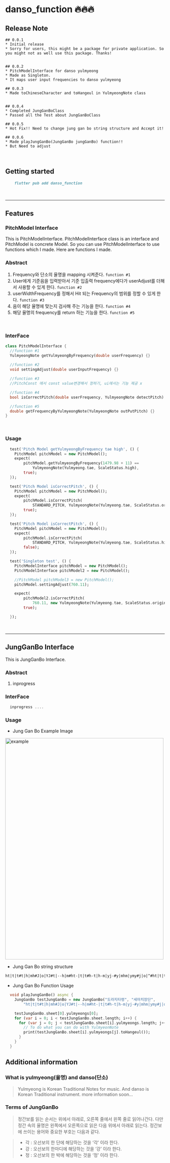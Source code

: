 # danso_function 🔥🔥🔥


## Release Note
```
## 0.0.1
* Initial release
* Sorry for users, this might be a package for private application. So you might not as well use this package. Thanks!


## 0.0.2
* PitchModelInterface for danso yulmyeong
* Made as Singleton.
* It maps user input frequencies to danso yulmyeong

## 0.0.3
* Made toChineseCharacter and toHangeul in YulmyeongNote class


## 0.0.4
* Completed JungGanBoClass
* Passed all the Test about JungGanBoClass

## 0.0.5
* Hot Fix!! Need to change jung gan bo string structure and Accept it!

## 0.0.6
* Made playJungGanBo(JungGanBo jungGanBo) function!!
* But Need to adjust
```
<br>

## Getting started
```markdown 
    flutter pub add danso_function
```
<br>

---

## Features

### PitchModel Interface

This is PitchModelInterface. PitchModelInterface class is an interface and PitchModel is concrete Model. So you can use PitchModelInterface to use functions which I made. Here are functions I made. 
<br>

### Abstract

1. Frequency와 단소의 율명을 mapping 시켜준다. `function #1`
2. User에게 기준음을 입력받아서 기준 입출력 frequency에다가 userAdjust를 더해서 사용할 수 있게 한다.  `function #2`
3. userWidthFrequency를 정해서 Hit 되는 Frequency의 범위를 정할 수 있게 한다. `function #3`
4. 음이 해당 율명에 맞는지 검사해 주는 기능을 한다. `function #4`
5. 해당 율명의 frequency를 return 하는 기능을 한다. `function #5`

<br>

### InterFace

```dart
class PitchModelInterface {
  //function #1
  YulmyeongNote getYulmyeongByFrequency(double userFrequency) {}
  
  //function #2
  void settingAdjust(double userInputFrequency) {}

  //function #3
  //PitchConst 에서 const value변경해서 정하기, ui에서는 기능 제공 x

  //function #4
  bool isCorrectPitch(double userFrequency, YulmyeongNote detectPitch) {}

  //function #5
  double getFrequencyByYulmyeongNote(YulmyeongNote outPutPitch) {}
}
```
<br>

### Usage

```dart
  test('Pitch Model getYulmyeongByFrequency tae high', () {
    PitchModel pitchModel = new PitchModel();
    expect(
        pitchModel.getYulmyeongByFrequency(1479.98 + 11) ==
            YulmyeongNote(Yulmyeong.tae, ScaleStatus.high),
        true);
  });

  test('Pitch Model isCorrectPitch', () {
    PitchModel pitchModel = new PitchModel();
    expect(
        pitchModel.isCorrectPitch(
            STANDARD_PITCH, YulmyeongNote(Yulmyeong.tae, ScaleStatus.origin)),
        true);
  });

  test('Pitch Model isCorrectPitch', () {
    PitchModel pitchModel = new PitchModel();
    expect(
        pitchModel.isCorrectPitch(
            STANDARD_PITCH, YulmyeongNote(Yulmyeong.tae, ScaleStatus.high)),
        false);
  });

  test('Singleton test', () {
    PitchModelInterface pitchModel = new PitchModel();
    PitchModelInterface pitchModel2 = new PitchModel();

    //PitchModel pitchModel3 = new PitchModel();
    pitchModel.settingAdjust(760.11);

    expect(
        pitchModel2.isCorrectPitch(
            760.11, new YulmyeongNote(Yulmyeong.tae, ScaleStatus.origin)),
        true);

  });
```
<br>

---

## JungGanBo Interface

This is JungGanBo Interface.


### Abstract

1. inprogress

### InterFace

```dart
  inprogress ....

```

### Usage

* Jung Gan Bo Example Image
<img src="./jgb_example" width="500px" height="700px" title="example"/>


* Jung Gan Bo string structure
```txt
ht|t|t#t|h|mh#J|o|YJ#t|--h|m#ht-|t|t#h-t|h-m|yj-#y|mhm|ymy#j|o|^#ht|t|t#t|--h|mh#J|o|YJ#t|--h|m#ht-|t|t#h-t|h-m|yj-#y|mhm|ymy#j|o|^#y-j|y-m|yj#y-j|y-m|yj|m|m|h#m|--h|mh#ht|t|t#t|h|mh#J|o|YJ#t|--h|m#ht-|t|t#h-t|h-m|yj-#y|mhm|ymy#j|o|^#
```
* Jung Gan Bo Function Usage
```dart
  void playJungGanBo() async {
    JungGanBo testJungGanBo = new JungGanBo("도라지타령", "세마치장단",
        "ht|t|t#t|h|mh#J|o|YJ#t|--h|m#ht-|t|t#h-t|h-m|yj-#y|mhm|ymy#j|o|^#ht|t|t#t|--h|mh#J|o|YJ#t|--h|m#ht-|t|t#h-t|h-m|yj-#y|mhm|ymy#j|o|^#y-j|y-m|yj#y-j|y-m|yj|m|m|h#m|--h|mh#ht|t|t#t|h|mh#J|o|YJ#t|--h|m#ht-|t|t#h-t|h-m|yj-#y|mhm|ymy#j|o|^#");

    testJungGanBo.sheet[0].yulmyeongs[0];
    for (var i = 0; i < testJungGanBo.sheet.length; i++) {
      for (var j = 0; j < testJungGanBo.sheet[i].yulmyeongs.length; j++) {
        // To do what you can do with YulmyeonNote
        print(testJungGanBo.sheet[i].yulmyeongs[j].toHangeul());
      }
    }
  }
```

## Additional information

### What is yulmyeong(율명) and danso(단소)

>Yulmyeong is Korean Traditional Notes for music.
>And danso is Korean Traditional instrument.
>more information soon...

### Terms of JungGanBo
  >정간보를 읽는 순서는 위에서 아래로, 오른쪽 줄에서 왼쪽 줄로 읽어나간다. 다만 정간 속의 율명은 왼쪽에서 오른쪽으로 읽은 다음 위에서 아래로 읽는다. 정간보에 쓰이는 용어와 중요한 부호는 다음과 같다.

 >- 각 : 오선보의 한 단에 해당하는 것을 ‘각’ 이라 한다.
 >- 강 : 오선보의 한마디에 해당하는 것을 ‘강’ 이라 한다.
 >- 정 : 오선보의 한 박에 해당하는 것을 ‘정’ 이라 한다.


